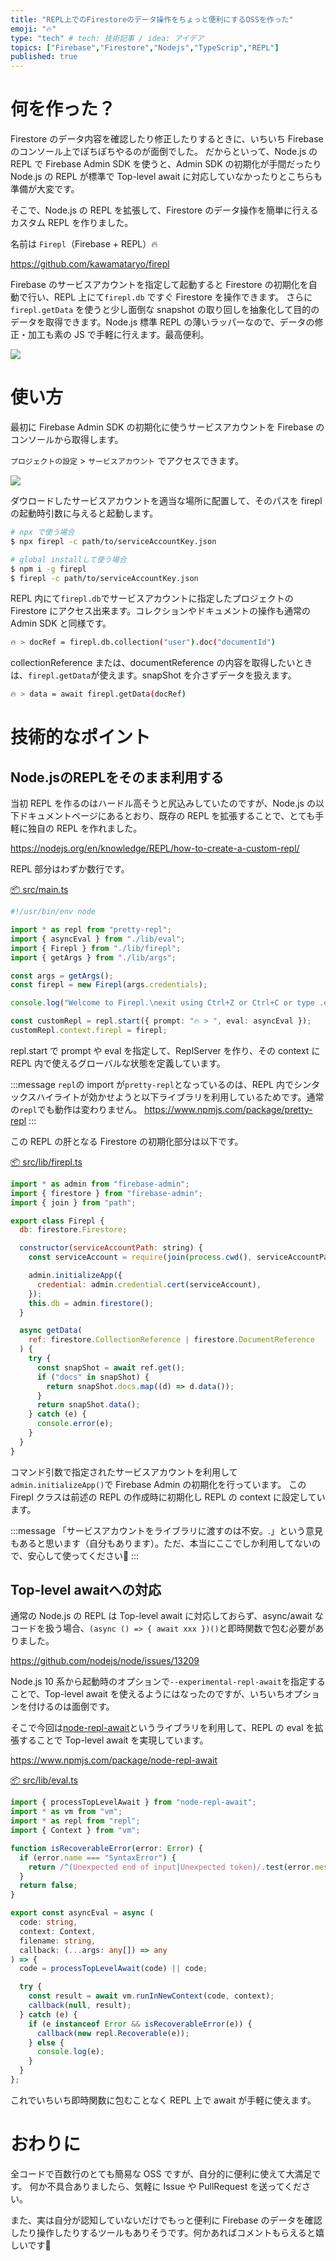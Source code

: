 ```yaml
---
title: "REPL上でのFirestoreのデータ操作をちょっと便利にするOSSを作った"
emoji: "🔥"
type: "tech" # tech: 技術記事 / idea: アイデア
topics: ["Firebase","Firestore","Nodejs","TypeScrip","REPL"]
published: true
---
```


# 何を作った？

Firestore のデータ内容を確認したり修正したりするときに、いちいち Firebase のコンソール上でぽちぽちやるのが面倒でした。
だからといって、Node.js の REPL で Firebase Admin SDK を使うと、Admin SDK の初期化が手間だったり Node.js の REPL が標準で Top-level await に対応していなかったりとこちらも準備が大変です。

そこで、Node.js の REPL を拡張して、Firestore のデータ操作を簡単に行えるカスタム REPL を作りました。

名前は `Firepl`（Firebase + REPL）🔥

https://github.com/kawamataryo/firepl

Firebase のサービスアカウントを指定して起動すると Firestore の初期化を自動で行い、REPL 上にて`firepl.db` ですぐ Firestore を操作できます。
さらに `firepl.getData` を使うと少し面倒な snapshot の取り回しを抽象化して目的のデータを取得できます。Node.js 標準 REPL の薄いラッパーなので、データの修正・加工も素の JS で手軽に行えます。最高便利。

![](https://i.gyazo.com/b40500fc08082a28bbf42c263f741766.gif)

# 使い方

最初に Firebase Admin SDK の初期化に使うサービスアカウントを Firebase のコンソールから取得します。

`プロジェクトの設定` > `サービスアカウント` でアクセスできます。

![](https://i.gyazo.com/10b159f02c8703ecfdc39d24f8267f81.png)


ダウロードしたサービスアカウントを適当な場所に配置して、そのパスを firepl の起動時引数に与えると起動します。

```bash
# npx で使う場合
$ npx firepl -c path/to/serviceAccountKey.json

# global installして使う場合
$ npm i -g firepl
$ firepl -c path/to/serviceAccountKey.json
```

REPL 内にて`firepl.db`でサービスアカウントに指定したプロジェクトの Firestore にアクセス出来ます。コレクションやドキュメントの操作も通常の Admin SDK と同様です。

```bash
🔥 > docRef = firepl.db.collection("user").doc("documentId")
```

collectionReference または、documentReference の内容を取得したいときは、`firepl.getData`が使えます。snapShot を介さずデータを扱えます。

```bash
🔥 > data = await firepl.getData(docRef)
```

# 技術的なポイント

## Node.jsのREPLをそのまま利用する

当初 REPL を作るのはハードル高そうと尻込みしていたのですが、Node.js の以下ドキュメントページにあるとおり、既存の REPL を拡張することで、とても手軽に独自の REPL を作れました。

https://nodejs.org/en/knowledge/REPL/how-to-create-a-custom-repl/

REPL 部分はわずか数行です。

[📦 src/main.ts](https://github.com/kawamataryo/firepl/blob/main/src/main.ts)

```ts
#!/usr/bin/env node

import * as repl from "pretty-repl";
import { asyncEval } from "./lib/eval";
import { Firepl } from "./lib/firepl";
import { getArgs } from "./lib/args";

const args = getArgs();
const firepl = new Firepl(args.credentials);

console.log("Welcome to Firepl.\nexit using Ctrl+Z or Ctrl+C or type .exit\n");

const customRepl = repl.start({ prompt: "🔥 > ", eval: asyncEval });
customRepl.context.firepl = firepl;
```

repl.start で prompt や eval を指定して、ReplServer を作り、その context に REPL 内で使えるグローバルな状態を定義しています。

:::message
`repl`の import が`pretty-repl`となっているのは、REPL 内でシンタックスハイライトが効かせようと以下ライブラリを利用しているためです。通常の`repl`でも動作は変わりません。
https://www.npmjs.com/package/pretty-repl
:::

この REPL の肝となる Firestore の初期化部分は以下です。

[📦 src/lib/firepl.ts](https://github.com/kawamataryo/firepl/blob/main/src/lib/firepl.ts)

```js
import * as admin from "firebase-admin";
import { firestore } from "firebase-admin";
import { join } from "path";

export class Firepl {
  db: firestore.Firestore;

  constructor(serviceAccountPath: string) {
    const serviceAccount = require(join(process.cwd(), serviceAccountPath));

    admin.initializeApp({
      credential: admin.credential.cert(serviceAccount),
    });
    this.db = admin.firestore();
  }

  async getData(
    ref: firestore.CollectionReference | firestore.DocumentReference
  ) {
    try {
      const snapShot = await ref.get();
      if ("docs" in snapShot) {
        return snapShot.docs.map((d) => d.data());
      }
      return snapShot.data();
    } catch (e) {
      console.error(e);
    }
  }
}
```

コマンド引数で指定されたサービスアカウントを利用して`admin.initializeApp()`で Firebase Admin の初期化を行っています。
この Firepl クラスは前述の REPL の作成時に初期化し REPL の context に設定しています。

:::message
「サービスアカウントをライブラリに渡すのは不安。.」という意見もあると思います（自分もあります）。ただ、本当にここでしか利用してないので、安心して使ってください🙏
:::

## Top-level awaitへの対応

通常の Node.js の REPL は Top-level await に対応しておらず、async/await なコードを扱う場合、`(async () => { await xxx })()`と即時関数で包む必要がありました。

https://github.com/nodejs/node/issues/13209

Node.js 10 系から起動時のオプションで`--experimental-repl-await`を指定することで、Top-level await を使えるようにはなったのですが、いちいちオプションを付けるのは面倒です。

そこで今回は[node-repl-await](https://www.npmjs.com/package/node-repl-await)というライブラリを利用して、REPL の eval を拡張することで Top-level await を実現しています。

https://www.npmjs.com/package/node-repl-await


[📦 src/lib/eval.ts](https://github.com/kawamataryo/firepl/blob/main/src/lib/eval.ts)

```ts
import { processTopLevelAwait } from "node-repl-await";
import * as vm from "vm";
import * as repl from "repl";
import { Context } from "vm";

function isRecoverableError(error: Error) {
  if (error.name === "SyntaxError") {
    return /^(Unexpected end of input|Unexpected token)/.test(error.message);
  }
  return false;
}

export const asyncEval = async (
  code: string,
  context: Context,
  filename: string,
  callback: (...args: any[]) => any
) => {
  code = processTopLevelAwait(code) || code;

  try {
    const result = await vm.runInNewContext(code, context);
    callback(null, result);
  } catch (e) {
    if (e instanceof Error && isRecoverableError(e)) {
      callback(new repl.Recoverable(e));
    } else {
      console.log(e);
    }
  }
};
```

これでいちいち即時関数に包むことなく REPL 上で await が手軽に使えます。

# おわりに

全コードで百数行のとても簡易な OSS ですが、自分的に便利に使えて大満足です。
何か不具合ありましたら、気軽に Issue や PullRequest を送ってください。

また、実は自分が認知していないだけでもっと便利に Firebase のデータを確認したり操作したりするツールもありそうです。何かあればコメントもらえると嬉しいです🙏